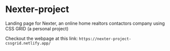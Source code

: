 # Nexter-project
Landing page for Nexter, an online home realtors contactors company using CSS GRID (a personal project)

Checkout the webpage at this link: `https://nexter-project-cssgrid.netlify.app/`
